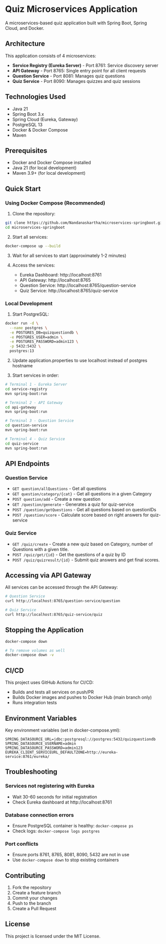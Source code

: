 # Quiz Microservices Application

A microservices-based quiz application built with Spring Boot, Spring Cloud, and Docker.

## Architecture

This application consists of 4 microservices:

- **Service Registry (Eureka Server)** - Port 8761: Service discovery server
- **API Gateway** - Port 8765: Single entry point for all client requests
- **Question Service** - Port 8081: Manages quiz questions
- **Quiz Service** - Port 8090: Manages quizzes and quiz sessions

## Technologies Used

- Java 21
- Spring Boot 3.x
- Spring Cloud (Eureka, Gateway)
- PostgreSQL 13
- Docker & Docker Compose
- Maven

## Prerequisites

- Docker and Docker Compose installed
- Java 21 (for local development)
- Maven 3.9+ (for local development)

## Quick Start

### Using Docker Compose (Recommended)

1. Clone the repository:
```bash
git clone https://github.com/Nandanaskartha/microservices-springboot.git
cd microservices-springboot
```

2. Start all services:
```bash
docker-compose up --build
```

3. Wait for all services to start (approximately 1-2 minutes)

4. Access the services:
   - Eureka Dashboard: http://localhost:8761
   - API Gateway: http://localhost:8765
   - Question Service: http://localhost:8765/question-service
   - Quiz Service: http://localhost:8765/quiz-service

### Local Development

1. Start PostgreSQL:
```bash
docker run -d \
  --name postgres \
  -e POSTGRES_DB=quizquestiondb \
  -e POSTGRES_USER=admin \
  -e POSTGRES_PASSWORD=admin123 \
  -p 5432:5432 \
  postgres:13
```

2. Update application.properties to use localhost instead of postgres hostname

3. Start services in order:
```bash
# Terminal 1 - Eureka Server
cd service-registry
mvn spring-boot:run

# Terminal 2 - API Gateway
cd api-gateway
mvn spring-boot:run

# Terminal 3 - Question Service
cd question-service
mvn spring-boot:run

# Terminal 4 - Quiz Service
cd quiz-service
mvn spring-boot:run
```

## API Endpoints

### Question Service
- `GET question/allQuestions` - Get all questions
- `GET question/category/{cat}` - Get all questions in a given Category
- `POST question/add` - Create a new question
- `GET /question/generate` - Generates a quiz for quiz-service
- `POST /question/getQuestions` - Get all questions based on questionIDs
- `POST /question/score` - Calculate score based on right answers for quiz-service

### Quiz Service
- `GET /quiz/create` - Create a new quiz based on Category, number of Questions with a given title. 
- `POST /quiz/get/{id}` - Get the questions of a quiz by ID
- `POST /quiz/quizresult/{id}` - Submit quiz answers and get final scores.

## Accessing via API Gateway

All services can be accessed through the API Gateway:

```bash
# Question Service
curl http://localhost:8765/question-service/question

# Quiz Service
curl http://localhost:8765/quiz-service/quiz
```

## Stopping the Application

```bash
docker-compose down

# To remove volumes as well
docker-compose down -v
```

## CI/CD

This project uses GitHub Actions for CI/CD:

- Builds and tests all services on push/PR
- Builds Docker images and pushes to Docker Hub (main branch only)
- Runs integration tests

## Environment Variables

Key environment variables (set in docker-compose.yml):

```env
SPRING_DATASOURCE_URL=jdbc:postgresql://postgres:5432/quizquestiondb
SPRING_DATASOURCE_USERNAME=admin
SPRING_DATASOURCE_PASSWORD=admin123
EUREKA_CLIENT_SERVICEURL_DEFAULTZONE=http://eureka-service:8761/eureka/
```

## Troubleshooting

### Services not registering with Eureka
- Wait 30-60 seconds for initial registration
- Check Eureka dashboard at http://localhost:8761

### Database connection errors
- Ensure PostgreSQL container is healthy: `docker-compose ps`
- Check logs: `docker-compose logs postgres`

### Port conflicts
- Ensure ports 8761, 8765, 8081, 8090, 5432 are not in use
- Use `docker-compose down` to stop existing containers

## Contributing

1. Fork the repository
2. Create a feature branch
3. Commit your changes
4. Push to the branch
5. Create a Pull Request

## License

This project is licensed under the MIT License.